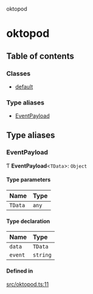 oktopod

# oktopod

## Table of contents

### Classes

- [default](classes/default.md)

### Type aliases

- [EventPayload](README.md#eventpayload)

## Type aliases

### EventPayload

Ƭ **EventPayload**<`TData`\>: `Object`

#### Type parameters

| Name | Type |
| :------ | :------ |
| `TData` | `any` |

#### Type declaration

| Name | Type |
| :------ | :------ |
| `data` | `TData` |
| `event` | `string` |

#### Defined in

[src/oktopod.ts:11](https://github.com/ivandotv/oktopod/blob/28ee36d/src/oktopod.ts#L11)
